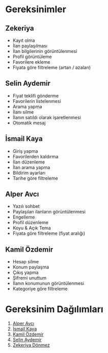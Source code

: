 # Gereksinimler

## Zekeriya

- Kayıt olma
- İlan paylaşılması
- İlan bilgilerinin görüntülenmesi
- Profil görüntüleme
- Favorilere ekleme
- Fiyata göre filtreleme (artan / azalan)

## Selin Aydemir

- Fiyat teklifi gönderme
- Favorilerin listelenmesi
- Arama yapma
- İlanı silme
- İlanın satıldı olarak işaretlenmesi
- Otomatik mesaj

## İsmail Kaya
- Giriş yapma
- Favorilerden kaldırma
- İlan düzenleme
- İlan arama yapma
- Bildirim ayarları
- Tarihe göre filtreleme

## Alper Avcı
- Yazılı sohbet
- Paylaşılan ilanların görüntülenmesi
- Engelleme
- Profil düzenleme
- Koyu & Açık Tema
- Fiyata göre filtreleme (fiyat aralığı)

## Kamil Özdemir
- Hesap silme
- Konum paylaşma
- Çıkış yapma
- Şifremi unuttum
- İlanın konumunun görüntülenmesi
- Kategoriye göre filtreleme


# Gereksinim Dağılımları

1. [Alper Avcı](alper_avci_gereksinimler.md)
2. [İsmail Kaya](ismail_kaya_gereksinimler.md)
3. [Kamil Özdemir](kamil_ozdemir_gereksinimler.md)
4. [Selin Aydemir](selin_aydemir_gereksinimler.md)
5. [Zekeriya Dönmez](zekeriya_donmez_gereksinimler.md)
